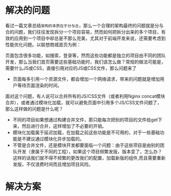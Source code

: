# 解决的问题 

看过一篇文章总结`架构的本质在于分与合`，那么一个合理的架构最终的问题就是分与合的问题，我们往往发现拆分一个项目容易，然而如何把拆分出来的多个项目，有效的应用到一个项目中却总是不那么完美，尤其对于前端开发来说，还需要考虑到性能优化问题。以联想商城首页为例：

页面包含很多功能，如搜索，登录等，然而这些功能都是独立的项目由不同的团队开发，那么当我们首页需要这些基础功能时，我们该怎么做？常规的做法可能是，需要什么JS或CSS，直接引用对应的JS或CSS文件，那么问题来了

* 页面每多引用一个资源文件，都会增加一个网络请求，带来的问题就是增加用户等待页面渲染的时间。

面对这个问题，有人说可以合并所有的JS/CSS文件（或者利用Nginx concat模块合并），或者通过模块化加载，就可以避免页面中引用多个JS/CSS文件问题了，那么这样做的问题是什么呢？

* 不同的项目如果想通过构建合并文件，那只能每次把别的项目的文件给get下来，然后进行合并，这样增加了不必要的开销。
* 模块化加载属于延迟加载，在加载之前这些功能是不可用的，对于一些基础功能是不建议通过模块化异步加载的。
*  不管是合并文件，还是模块开发都要面临一个问题：由于这些项目是由别的团队开发（隶属于不同的工程），如果这个项目频繁发版，版本变了，怎么办？这样的话我们就不得不频繁的更改我们的配置，加载新版的组件,而且需要重新发版，不仅浪费时间而且增加项目风险。

# 解决方案
